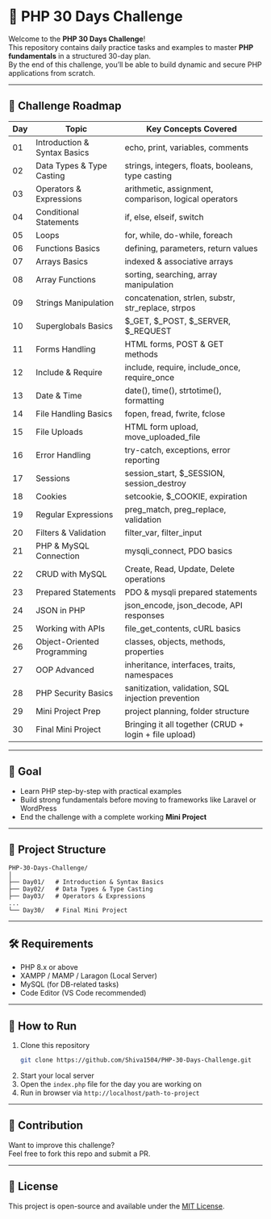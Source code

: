 # 🐘 PHP 30 Days Challenge

Welcome to the **PHP 30 Days Challenge**!  
This repository contains daily practice tasks and examples to master **PHP fundamentals** in a structured 30-day plan.  
By the end of this challenge, you’ll be able to build dynamic and secure PHP applications from scratch.

---

## 📖 Challenge Roadmap

Day | Topic | Key Concepts Covered
--- | --- | ---
01 | Introduction & Syntax Basics | echo, print, variables, comments
02 | Data Types & Type Casting | strings, integers, floats, booleans, type casting
03 | Operators & Expressions | arithmetic, assignment, comparison, logical operators
04 | Conditional Statements | if, else, elseif, switch
05 | Loops | for, while, do-while, foreach
06 | Functions Basics | defining, parameters, return values
07 | Arrays Basics | indexed & associative arrays
08 | Array Functions | sorting, searching, array manipulation
09 | Strings Manipulation | concatenation, strlen, substr, str_replace, strpos
10 | Superglobals Basics | $_GET, $_POST, $_SERVER, $_REQUEST
11 | Forms Handling | HTML forms, POST & GET methods
12 | Include & Require | include, require, include_once, require_once
13 | Date & Time | date(), time(), strtotime(), formatting
14 | File Handling Basics | fopen, fread, fwrite, fclose
15 | File Uploads | HTML form upload, move_uploaded_file
16 | Error Handling | try-catch, exceptions, error reporting
17 | Sessions | session_start, $_SESSION, session_destroy
18 | Cookies | setcookie, $_COOKIE, expiration
19 | Regular Expressions | preg_match, preg_replace, validation
20 | Filters & Validation | filter_var, filter_input
21 | PHP & MySQL Connection | mysqli_connect, PDO basics
22 | CRUD with MySQL | Create, Read, Update, Delete operations
23 | Prepared Statements | PDO & mysqli prepared statements
24 | JSON in PHP | json_encode, json_decode, API responses
25 | Working with APIs | file_get_contents, cURL basics
26 | Object-Oriented Programming | classes, objects, methods, properties
27 | OOP Advanced | inheritance, interfaces, traits, namespaces
28 | PHP Security Basics | sanitization, validation, SQL injection prevention
29 | Mini Project Prep | project planning, folder structure
30 | Final Mini Project | Bringing it all together (CRUD + login + file upload)

---

## 🎯 Goal
- Learn PHP step-by-step with practical examples
- Build strong fundamentals before moving to frameworks like Laravel or WordPress
- End the challenge with a complete working **Mini Project**

---

## 📂 Project Structure
```
PHP-30-Days-Challenge/
│
├── Day01/   # Introduction & Syntax Basics
├── Day02/   # Data Types & Type Casting
├── Day03/   # Operators & Expressions
...
└── Day30/   # Final Mini Project
```

---

## 🛠 Requirements
- PHP 8.x or above
- XAMPP / MAMP / Laragon (Local Server)
- MySQL (for DB-related tasks)
- Code Editor (VS Code recommended)

---

## 🚀 How to Run
1. Clone this repository  
   ```bash
   git clone https://github.com/Shiva1504/PHP-30-Days-Challenge.git
   ```
2. Start your local server
3. Open the `index.php` file for the day you are working on
4. Run in browser via `http://localhost/path-to-project`

---

## 🤝 Contribution
Want to improve this challenge?  
Feel free to fork this repo and submit a PR.

---

## 📜 License
This project is open-source and available under the [MIT License](LICENSE).
